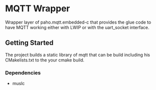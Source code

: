# MQTT Wrapper

Wrapper layer of paho.mqtt.embedded-c that provides the glue code to have MQTT
working either with LWIP or with the uart\_socket interface.

## Getting Started

The project builds a static library of mqtt that can be build including his
CMakelists.txt to the your cmake build.

### Dependencies

* muslc
